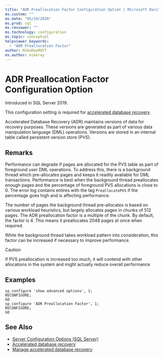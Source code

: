 ```yaml
---
title: "ADR Preallocation Factor Configuration Option | Microsoft Docs"
ms.custom: ""
ms.date: "05/19/2020"
ms.prod: sql
ms.reviewer: ""
ms.technology: configuration
ms.topic: conceptual
helpviewer_keywords: 
  - "ADR Preallocation Factor"
author: MikeRayMSFT
ms.author: mikeray
---
```

# ADR Preallocation Factor Configuration Option

Introduced in SQL Server 2019.

This configuration setting is required for [accelerated database recovery](../../relational-databases/accelerated-database-recovery-concepts.md).

Accelerated Database Recovery (ADR) maintains versions of data for recovery purposes. These versions are generated as part of various data manipulation language (DML) operations. Versions are stored in an internal table called persistent version store (PVS). 

## Remarks  

Performance can degrade if pages are allocated for the PVS table as part of foreground user DML operations. To address this, there is a background thread which pre-allocates pages and keeps it readily available for DML transactions. Performance is best when the background thread preallocates enough pages and the percentage of foreground PVS allocations is close to 0. The error log contains entires with the tag `PreallocatePVS` if the percentage goes high and is affecting performance.

The number of pages the background thread pre-allocates is based on various workload heuristics, but largely allocates pages in chunks of 512 pages. The ADR preallocation factor is a multiple of the chunk. By default, the factor is 4. This means it preallocates 2048 pages at once when required. 

While the background thread takes workload pattern into consideration, this factor can be increased if necessary to improve performance. 

> [!CAUTION]
> If PVS preallocation is increased too much, it will contend with other allocations in the system and might actually reduce overall performance

## Examples  

```  
sp_configure 'show advanced options', 1;
RECONFIGURE;
GO 
sp_configure 'ADR Preallocation Factor', 1;
RECONFIGURE;
GO
```

## See Also  

- [Server Configuration Options &#40;SQL Server&#41;](../../database-engine/configure-windows/server-configuration-options-sql-server.md)
- [Accelerated database recovery](../../relational-databases/accelerated-database-recovery-concepts.md)
- [Manage accelerated database recovery](../../relational-databases/accelerated-database-recovery-management.md)